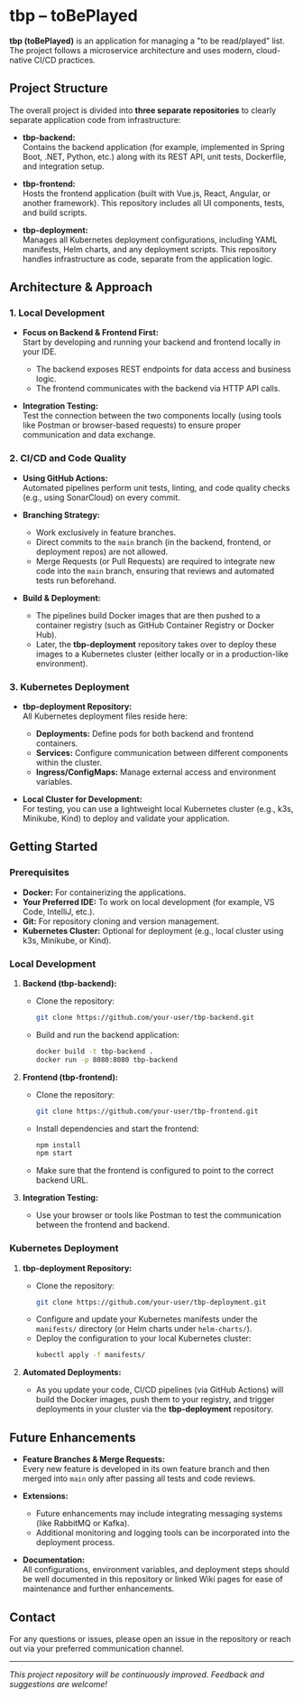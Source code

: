 # tbp – toBePlayed

**tbp (toBePlayed)** is an application for managing a "to be read/played" list. The project follows a microservice architecture and uses modern, cloud-native CI/CD practices.

## Project Structure

The overall project is divided into **three separate repositories** to clearly separate application code from infrastructure:

- **tbp-backend:**  
  Contains the backend application (for example, implemented in Spring Boot, .NET, Python, etc.) along with its REST API, unit tests, Dockerfile, and integration setup.

- **tbp-frontend:**  
  Hosts the frontend application (built with Vue.js, React, Angular, or another framework). This repository includes all UI components, tests, and build scripts.

- **tbp-deployment:**  
  Manages all Kubernetes deployment configurations, including YAML manifests, Helm charts, and any deployment scripts. This repository handles infrastructure as code, separate from the application logic.

## Architecture & Approach

### 1. Local Development

- **Focus on Backend & Frontend First:**  
  Start by developing and running your backend and frontend locally in your IDE.
  - The backend exposes REST endpoints for data access and business logic.
  - The frontend communicates with the backend via HTTP API calls.
  
- **Integration Testing:**  
  Test the connection between the two components locally (using tools like Postman or browser-based requests) to ensure proper communication and data exchange.

### 2. CI/CD and Code Quality

- **Using GitHub Actions:**  
  Automated pipelines perform unit tests, linting, and code quality checks (e.g., using SonarCloud) on every commit.
  
- **Branching Strategy:**  
  - Work exclusively in feature branches.  
  - Direct commits to the `main` branch (in the backend, frontend, or deployment repos) are not allowed.
  - Merge Requests (or Pull Requests) are required to integrate new code into the `main` branch, ensuring that reviews and automated tests run beforehand.
  
- **Build & Deployment:**  
  - The pipelines build Docker images that are then pushed to a container registry (such as GitHub Container Registry or Docker Hub).
  - Later, the **tbp-deployment** repository takes over to deploy these images to a Kubernetes cluster (either locally or in a production-like environment).

### 3. Kubernetes Deployment

- **tbp-deployment Repository:**  
  All Kubernetes deployment files reside here:
  - **Deployments:** Define pods for both backend and frontend containers.
  - **Services:** Configure communication between different components within the cluster.
  - **Ingress/ConfigMaps:** Manage external access and environment variables.
  
- **Local Cluster for Development:**  
  For testing, you can use a lightweight local Kubernetes cluster (e.g., k3s, Minikube, Kind) to deploy and validate your application.

## Getting Started

### Prerequisites

- **Docker:** For containerizing the applications.
- **Your Preferred IDE:** To work on local development (for example, VS Code, IntelliJ, etc.).
- **Git:** For repository cloning and version management.
- **Kubernetes Cluster:** Optional for deployment (e.g., local cluster using k3s, Minikube, or Kind).

### Local Development

1. **Backend (tbp-backend):**
   - Clone the repository:
     ```bash
     git clone https://github.com/your-user/tbp-backend.git
     ```
   - Build and run the backend application:
     ```bash
     docker build -t tbp-backend .
     docker run -p 8080:8080 tbp-backend
     ```

2. **Frontend (tbp-frontend):**
   - Clone the repository:
     ```bash
     git clone https://github.com/your-user/tbp-frontend.git
     ```
   - Install dependencies and start the frontend:
     ```bash
     npm install
     npm start
     ```
   - Make sure that the frontend is configured to point to the correct backend URL.

3. **Integration Testing:**
   - Use your browser or tools like Postman to test the communication between the frontend and backend.

### Kubernetes Deployment

1. **tbp-deployment Repository:**
   - Clone the repository:
     ```bash
     git clone https://github.com/your-user/tbp-deployment.git
     ```
   - Configure and update your Kubernetes manifests under the `manifests/` directory (or Helm charts under `helm-charts/`).
   - Deploy the configuration to your local Kubernetes cluster:
     ```bash
     kubectl apply -f manifests/
     ```

2. **Automated Deployments:**
   - As you update your code, CI/CD pipelines (via GitHub Actions) will build the Docker images, push them to your registry, and trigger deployments in your cluster via the **tbp-deployment** repository.

## Future Enhancements

- **Feature Branches & Merge Requests:**  
  Every new feature is developed in its own feature branch and then merged into `main` only after passing all tests and code reviews.
  
- **Extensions:**  
  - Future enhancements may include integrating messaging systems (like RabbitMQ or Kafka).
  - Additional monitoring and logging tools can be incorporated into the deployment process.
  
- **Documentation:**  
  All configurations, environment variables, and deployment steps should be well documented in this repository or linked Wiki pages for ease of maintenance and further enhancements.

## Contact

For any questions or issues, please open an issue in the repository or reach out via your preferred communication channel.

---

*This project repository will be continuously improved. Feedback and suggestions are welcome!*
